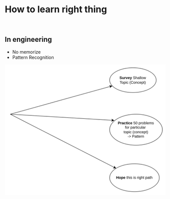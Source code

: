 # How to learn right thing
<br>

## In engineering
+ No memorize
+ Pattern Recognition

<img src="img_3.png" alt="Image" width="980">

